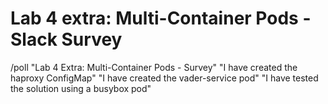 # Lab 4 extra: Multi-Container Pods - Slack Survey

/poll "Lab 4 Extra: Multi-Container Pods - Survey" "I have created the haproxy ConfigMap" "I have created the vader-service pod" "I have tested the solution using a busybox pod"
